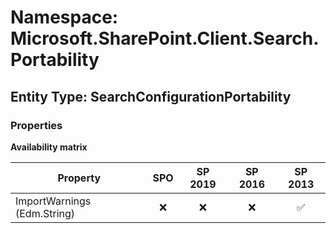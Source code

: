 # Namespace: Microsoft.SharePoint.Client.Search.Portability

## Entity Type: SearchConfigurationPortability

### Properties

**Availability matrix**

Property | SPO | SP 2019 | SP 2016 | SP 2013
----------|:---:|:-------:|:-------:|:-------:
ImportWarnings (Edm.String) | ❌ | ❌ | ❌ | ✅